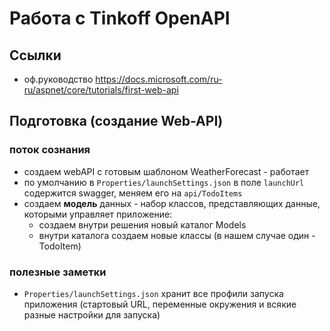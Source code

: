 # Работа с Tinkoff OpenAPI

## Ссылки
- оф.руководство https://docs.microsoft.com/ru-ru/aspnet/core/tutorials/first-web-api

## Подготовка (создание Web-API)

### поток сознания
- создаем webAPI с готовым шаблоном WeatherForecast - работает
- по умолчанию в `Properties/launchSettings.json` в поле `launchUrl` содержится swagger, меняем его на `api/TodoItems`
- создаем **модель** данных - набор классов, представляющих данные, которыми управляет приложение:
	- создаем внутри решения новый каталог Models
	- внутри каталога создаем новые классы (в нашем случае один - TodoItem)

### полезные заметки
- `Properties/launchSettings.json` хранит все профили запуска приложения (стартовый URL, переменные окружения и всякие разные настройки для запуска)


